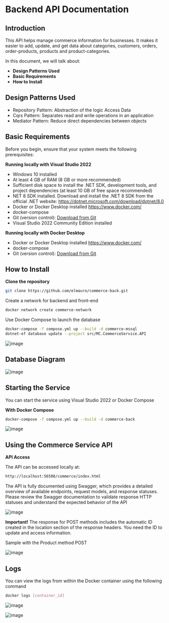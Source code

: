 # Backend API Documentation

## Introduction

This API helps manage commerce information for businesses. It makes it easier to add, update, and get data about categories, customers, orders, order-products, products and product-categories.

In this document, we will talk about:

- **Design Patterns Used**
- **Basic Requirements**
- **How to Install**

## Design Patterns Used

- Repository Pattern: Abstraction of the logic Access Data
- Cqrs Pattern: Separates read and write operations in an application
- Mediator Pattern: Reduce direct dependencies between objects

## Basic Requirements

Before you begin, ensure that your system meets the following prerequisites:

**Running locally with Visual Studio 2022**
- Windows 10 installed
- At least 4 GB of RAM (8 GB or more recommended)
- Sufficient disk space to install the .NET SDK, development tools, and project dependencies (at least 10 GB of free space recommended)
- NET 8 SDK installed. Download and install the .NET 8 SDK from the official .NET website: https://dotnet.microsoft.com/download/dotnet/8.0
- Docker or Docker Desktop installed https://www.docker.com/
- docker-compose
- Git (version control): [Download from Git](https://git-scm.com/)
- Visual Studio 2022 Community Edition installed

**Running locally with Docker Desktop**
- Docker or Docker Desktop installed https://www.docker.com/
- docker-compose
- Git (version control): [Download from Git](https://git-scm.com/)

## How to Install

**Clone the repository**
```sh
git clone https://github.com/elmauro/commerce-back.git
```

Create a network for backend and front-end

```sh
docker network create commerce-network
``` 

Use Docker Compose to launch the database

```sh
docker-compose -f compose.yml up --build -d commerce-mssql
dotnet-ef database update --project src/MC.CommerceService.API
```

![image](https://github.com/user-attachments/assets/44a71cb9-2bdd-44a5-8bc2-ff0e6c5b01f2)


## Database Diagram

![image](https://github.com/user-attachments/assets/9c5619a1-350c-4400-8bef-fe66f0fcdf7d)



## Starting the Service

You can start the service using Visual Studio 2022 or Docker Compose

**With Docker Compose**

```sh
docker-compose -f compose.yml up --build -d commerce-back
```

![image](https://github.com/user-attachments/assets/5540c4f4-4c8f-431f-8702-3d85e7ba8c68)

## Using the Commerce Service API

**API Access**

The API can be accessed locally at:

```sh
http://localhost:56508/commerce/index.html
```

The API is fully documented using Swagger, which provides a detailed overview of available endpoints, request models, and response statuses. Please review the Swagger documentation to validate response HTTP statuses and understand the expected behavior of the API

![image](https://github.com/user-attachments/assets/f4949758-88bf-4e72-8a36-7d49711f904c)


**Important!**
The response for POST methods includes the automatic ID created in the location section of the response headers. You need the ID to update and access information.

Sample with the Product method POST

![image](https://github.com/user-attachments/assets/22f7a1ca-a0cd-4555-bc9b-428491b859b0)


## Logs

You can view the logs from within the Docker container using the following command

```sh
docker logs [container_id]
```

![image](https://github.com/user-attachments/assets/e5266262-02cb-4692-8255-94314e0333a4)

![image](https://github.com/user-attachments/assets/03ae4cf4-38d7-40ed-a6fe-985518a4b672)

